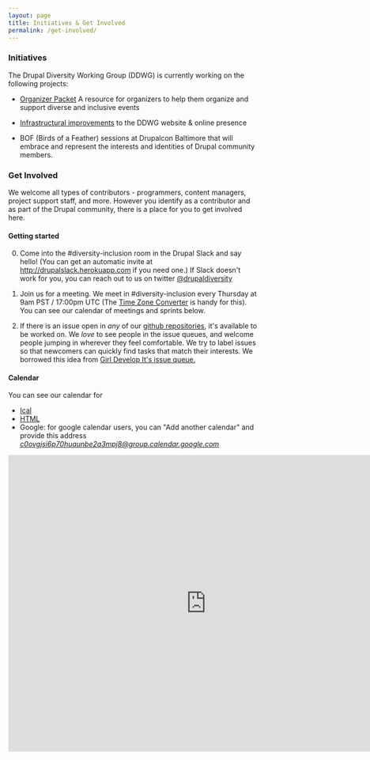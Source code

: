 ```yaml
---
layout: page
title: Initiatives & Get Involved
permalink: /get-involved/
---
```


### Initiatives
The Drupal Diversity Working Group (DDWG) is currently working on the following projects:

   * <a href="https://github.com/drupaldiversity/event-organizer-packet">Organizer Packet</a> A resource for organizers to help them organize and support diverse and inclusive events

   * <a href="https://github.com/drupaldiversity/administration/issues">Infrastructural improvements</a> to the DDWG website & online presence

   * BOF (Birds of a Feather) sessions at Drupalcon Baltimore that will embrace and represent the interests and identities of Drupal community members.

### Get Involved

We welcome all types of contributors - programmers, content managers, project support staff, and more.  However you identify as a contributor and as part of the Drupal community, there is a place for you to get involved here.


#### Getting started

0. Come into the #diversity-inclusion room in the Drupal Slack and say hello!
(You can get an automatic invite at <a href="http://drupalslack.herokuapp.com">http://drupalslack.herokuapp.com</a> if you need one.) If Slack doesn't work for you, you can reach out to us on twitter <a href="http://www.twitter.com/drupaldiversity">@drupaldiversity</a>

1. Join us for a meeting.  We meet in #diversity-inclusion every Thursday at 9am PST / 17:00pm UTC (The <a href="http://www.thetimezoneconverter.com/">Time Zone Converter</a> is handy for this).  You can see our calendar of meetings and sprints below.

2. If there is an issue open in *any* of our <a href="https://github.com/drupaldiversity">github repositories</a>, it's available to be worked on. We *love* to see people in the issue queues, and welcome people jumping in wherever they feel comfortable.  We try to label issues so that newcomers can quickly find tasks that match their interests.  We borrowed this idea from <a href="https://github.com/girldevelopit/gdi-website/issues">Girl Develop It's issue queue.</a>


#### Calendar
You can see our calendar for
  - <a href="https://calendar.google.com/calendar/ical/c0ovgjsi6p70huaunbe2a3mpj8%40group.calendar.google.com/public/basic.ics">Ical</a>
  - <a href="https://calendar.google.com/calendar/embed?src=c0ovgjsi6p70huaunbe2a3mpj8%40group.calendar.google.com&amp;ctz=America/Los_Angeles">HTML</a>
  - Google: for google calendar users, you can "Add another calendar" and provide this address <em><a href="mailto:c0ovgjsi6p70huaunbe2a3mpj8@group.calendar.google.com">c0ovgjsi6p70huaunbe2a3mpj8@group.calendar.google.com</a></em>

  <iframe src="https://calendar.google.com/calendar/embed?src=c0ovgjsi6p70huaunbe2a3mpj8%40group.calendar.google.com&ctz=America/Los_Angeles" style="border: 0" width="800" height="600" frameborder="0" scrolling="no"></iframe>
